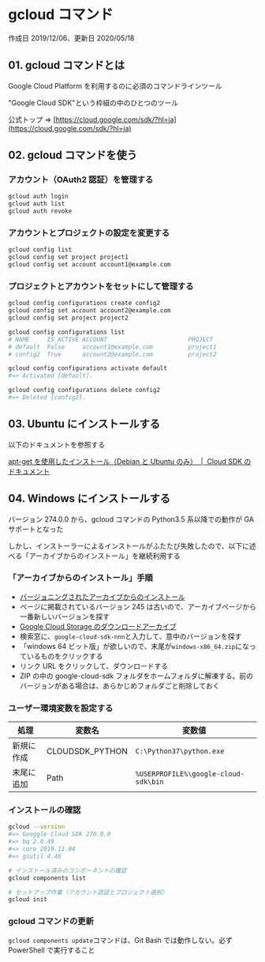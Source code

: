 # gcloud コマンド

作成日 2019/12/06、更新日 2020/05/18

## 01. gcloud コマンドとは

Google Cloud Platform を利用するのに必須のコマンドラインツール

"Google Cloud SDK"という枠組の中のひとつのツール

公式トップ => [https://cloud.google.com/sdk/?hl=ja](https://cloud.google.com/sdk/?hl=ja)

## 02. gcloud コマンドを使う

### アカウント（OAuth2 認証）を管理する

```bash
gcloud auth login
gcloud auth list
gcloud auth revoke
```

### アカウントとプロジェクトの設定を変更する

```bash
gcloud config list
gcloud config set project project1
gcloud config set account account1@example.com
```

### プロジェクトとアカウントをセットにして管理する

```bash
gcloud config configurations create config2
gcloud config set account account2@example.com
gcloud config set project project2

gcloud config configurations list
# NAME     IS_ACTIVE ACCOUNT                       PROJECT
# default  False     account1@example.com          project1
# config2  True      account2@example.com          project2

gcloud config configurations activate default
#=> Activated [default].

gcloud config configurations delete config2
#=> Deleted [config2].
```

## 03. Ubuntu にインストールする

以下のドキュメントを参照する

[apt\-get を使用したインストール（Debian と Ubuntu のみ）  \|  Cloud SDK のドキュメント](https://cloud.google.com/sdk/docs/downloads-apt-get?hl=ja)

## 04. Windows にインストールする

バージョン 274.0.0 から、gcloud コマンドの Python3.5 系以降での動作が GA サポートとなった

しかし、インストーラーによるインストールがふたたび失敗したので、以下に述べる「アーカイブからのインストール」を継続利用する

### 「アーカイブからのインストール」手順

- [バージョニングされたアーカイブからのインストール](https://cloud.google.com/sdk/docs/downloads-versioned-archives)
- ページに掲載されているバージョン 245 は古いので、アーカイブページから一番新しいバージョンを探す
- [Google Cloud Storage のダウンロードアーカイブ](https://console.cloud.google.com/storage/browser/cloud-sdk-release?authuser=0)
- 検索窓に、`google-cloud-sdk-nnn`と入力して、意中のバージョンを探す
- 「windows 64 ビット版」が欲しいので、末尾が`windows-x86_64.zip`になっているものをクリックする
- リンク URL をクリックして、ダウンロードする
- ZIP の中の google-cloud-sdk フォルダをホームフォルダに解凍する。前のバージョンがある場合は、あらかじめフォルダごと削除しておく

### ユーザー環境変数を設定する

| 処理       | 変数名          | 変数値                               |
| ---------- | --------------- | ------------------------------------ |
| 新規に作成 | CLOUDSDK_PYTHON | `C:\Python37\python.exe`             |
| 末尾に追加 | Path            | `%USERPROFILE%\google-cloud-sdk\bin` |

### インストールの確認

```bash
gcloud --version
#=> Googgle Cloud SDK 270.0.0
#=> bq 2.0.49
#=> core 2019.11.04
#=> gsutil 4.46

# インストール済みのコンポーネントの確認
gcloud components list

# セットアップ作業（アカウント認証とプロジェクト選択）
gcloud init
```

### gcloud コマンドの更新

`gcloud components update`コマンドは、Git Bash では動作しない。必ず PowerShell で実行すること
